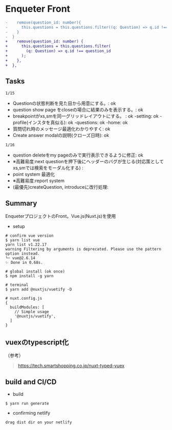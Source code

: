 # Enqueter Front

```diff
-    remove(question_id: number){
-      this.questions = this.questions.filter((q: Question) => q.id !== question_id)
-    }
-  }
+    remove(question_id: number) {
+      this.questions = this.questions.filter(
+        (q: Question) => q.id !== question_id
+      );
+    },
+  },
```

## Tasks

`1/15`
* Questionの状態判断を見た目から用意にする。: ok
* question show page をcloseの場合に結果のみを表示する。: ok
* breakpointがxs,smを同一グリッドレイアウトにする。 : ok
 -setting: ok
 -profile(インスタを真似る): ok
 -questions: ok
 -home: ok
* 質問切れ時のメッセージ最適化わかりやすく: ok
* Create answer modalの説明(クローズ日時): ok

`1/16`
* question deleteをmy pageのみで実行表示できるように修正: ok
* ※高難易度:next questionを押下後にヘッダーのバグが生じる(対応策としてxs,smでは検索をモーダル化する) :
* point system 最適化
* ※高難易度:report system
* (最優先)createQuestion, introduceに改行処理: 

## Summary
EnqueterプロジェクトのFront。Vue.js(Nuxt.js)を使用

* setup
```
# confirm vue version
$ yarn list vue
yarn list v1.22.17
warning Filtering by arguments is deprecated. Please use the pattern option instead.
└─ vue@2.6.14
✨ Done in 0.68s.

# global install (ok once)
$ npm install -g yarn

# terminal
$ yarn add @nuxtjs/vuetify -D

# nuxt.config.js
{
  buildModules: [
    // Simple usage
    '@nuxtjs/vuetify',
  ]
}
```

## vuexのtypescript化
（参考）
> https://tech.smartshopping.co.jp/nuxt-typed-vuex


## build and CI/CD
* build

```
$ yarn run generate
```

* confirming netlify
```
drag dist dir on your netlify
```